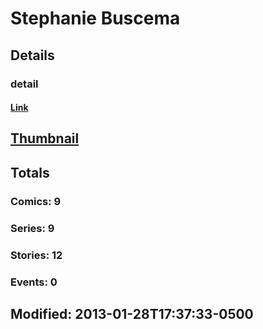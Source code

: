 # Stephanie  Buscema 
## Details
### detail
#### [Link](http://marvel.com/comics/creators/9461/stephanie_buscema?utm_campaign=apiRef&utm_source=225578a89fc76f3d20fbffda5d17a88d)
## [Thumbnail](http://i.annihil.us/u/prod/marvel/i/mg/2/80/4bb6408043d02.jpg)
## Totals
### Comics: 9
### Series: 9
### Stories: 12
### Events: 0
## Modified: 2013-01-28T17:37:33-0500